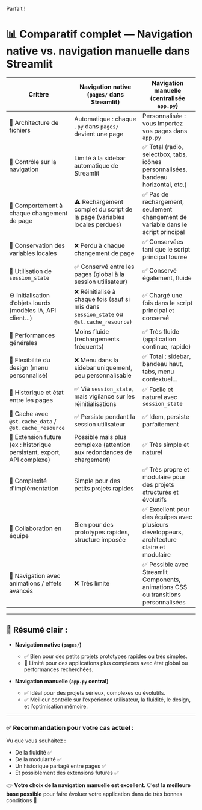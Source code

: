 Parfait !  
# 📊 Comparatif complet — Navigation native **vs.** navigation manuelle dans Streamlit

| Critère | **Navigation native (`pages/` dans Streamlit)** | **Navigation manuelle (centralisée `app.py`)** |
|---------|------------------------------------------------|--------------------------------------------------|
| 📂 Architecture de fichiers | Automatique : chaque `.py` dans `pages/` devient une page | Personnalisée : vous importez vos pages dans `app.py` |
| 🧭 Contrôle sur la navigation | Limité à la sidebar automatique de Streamlit | ✅ Total (radio, selectbox, tabs, icônes personnalisées, bandeau horizontal, etc.) |
| 🔄 Comportement à chaque changement de page | ⚠️ Rechargement complet du script de la page (variables locales perdues) | ✅ Pas de rechargement, seulement changement de variable dans le script principal |
| 🧠 Conservation des variables locales | ❌ Perdu à chaque changement de page | ✅ Conservées tant que le script principal tourne |
| 🧩 Utilisation de `session_state` | ✅ Conservé entre les pages (global à la session utilisateur) | ✅ Conservé également, fluide |
| ⚙️ Initialisation d’objets lourds (modèles IA, API client…) | ❌ Réinitialisé à chaque fois (sauf si mis dans `session_state` ou `@st.cache_resource`) | ✅ Chargé une fois dans le script principal et conservé |
| 🚀 Performances générales | Moins fluide (rechargements fréquents) | ✅ Très fluide (application continue, rapide) |
| 🎨 Flexibilité du design (menu personnalisé) | ❌ Menu dans la sidebar uniquement, peu personnalisable | ✅ Total : sidebar, bandeau haut, tabs, menu contextuel… |
| 📝 Historique et état entre les pages | ✅ Via `session_state`, mais vigilance sur les réinitialisations | ✅ Facile et naturel avec `session_state` |
| 🧩 Cache avec `@st.cache_data` / `@st.cache_resource` | ✅ Persiste pendant la session utilisateur | ✅ Idem, persiste parfaitement |
| 🔌 Extension future (ex : historique persistant, export, API complexe) | Possible mais plus complexe (attention aux redondances de chargement) | ✅ Très simple et naturel |
| 🔧 Complexité d'implémentation | Simple pour des petits projets rapides | ✅ Très propre et modulaire pour des projets structurés et évolutifs |
| 👥 Collaboration en équipe | Bien pour des prototypes rapides, structure imposée | ✅ Excellent pour des équipes avec plusieurs développeurs, architecture claire et modulaire |
| 🧩 Navigation avec animations / effets avancés | ❌ Très limité | ✅ Possible avec Streamlit Components, animations CSS ou transitions personnalisées |

---

## 🎯 Résumé clair :

- **Navigation native (`pages/`)**
  - ✅ Bien pour des petits projets prototypes rapides ou très simples.
  - 🚫 Limité pour des applications plus complexes avec état global ou performances recherchées.

- **Navigation manuelle (`app.py` central)**
  - ✅ Idéal pour des projets sérieux, complexes ou évolutifs.
  - ✅ Meilleur contrôle sur l’expérience utilisateur, la fluidité, le design, et l’optimisation mémoire.

---

### ✅ Recommandation pour votre cas actuel :

Vu que vous souhaitez :
- De la fluidité ✅
- De la modularité ✅
- Un historique partagé entre pages ✅
- Et possiblement des extensions futures ✅

👉 **Votre choix de la navigation manuelle est excellent.**
C’est **la meilleure base possible** pour faire évoluer votre application dans de très bonnes conditions 🚀